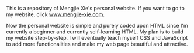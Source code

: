 This is a repository of Mengjie Xie's personal website.
If you want to go to my website, click www.mengjie-xie.com.

Now the personal website is simple and purely coded upon HTML since I'm currently a beginner and currently self-learning HTML. My plan is to build my website step-by-step. I will eventually teach myself CSS and JavaScript to add more functionalities and make my web page beautiful and attractive. 